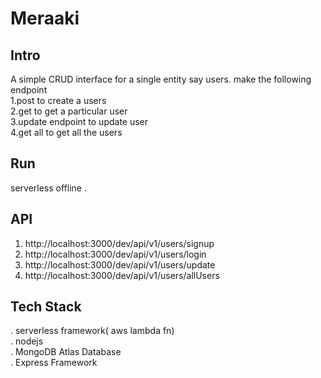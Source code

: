 # Meraaki

## Intro
A simple CRUD interface for a single entity say users. make the following endpoint<br/>
1.post to create a users<br/>
2.get to get a particular user<br/>
3.update endpoint to update user<br/>
4.get all to get all the users<br/>


## Run
serverless offline .<br/>


## API
1. http://localhost:3000/dev/api/v1/users/signup <br/>
2. http://localhost:3000/dev/api/v1/users/login <br/>
3. http://localhost:3000/dev/api/v1/users/update <br/>
4. http://localhost:3000/dev/api/v1/users/allUsers <br/>

## Tech Stack
. serverless framework( aws lambda fn)<br/>
. nodejs<br/>
. MongoDB Atlas Database<br/>
. Express Framework
